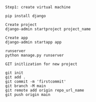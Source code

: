 ```
Step1: create virtual machine 
```
```commandline
pip install django
```
```commandline
Create project
django-admin startproject project_name
```

```commandline
Create app
django-admin startapp app
```
```commandline
runserver
python manage.py runserver
```

```commandline
GIT initlization for new project

git init
git add .
git commit -m 'firstcommit' 
git branch -M main
git remote add origin repo_url_name
git push origin main
```

